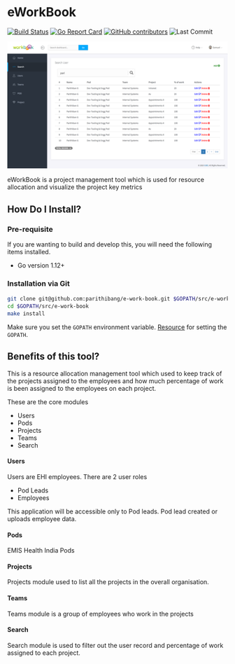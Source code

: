 # eWorkBook

[![Build Status](https://travis-ci.org/parithibang/e-work-book.svg)](https://travis-ci.org/parithibang/e-work-book)
[![Go Report Card](https://goreportcard.com/badge/github.com/parithibang/e-work-book?style=flat-square)](https://goreportcard.com/report/github.com/parithibang/e-work-book)
[![GitHub contributors](https://img.shields.io/github/contributors/parithibang/e-work-book.svg?style=plastic&color=blue)](https://GitHub.com/parithibang/e-work-book/graphs/contributors/)
![Last Commit](https://img.shields.io/github/last-commit/parithibang/e-work-book.svg?style=plastic)

![search_module](/assets/search_module.png "Search Module")

eWorkBook is a project management tool which is used for resource allocation and visualize the project key metrics

## How Do I Install?

### Pre-requisite

If you are wanting to build and develop this, you will need the following items installed.

- Go version 1.12+

### Installation via Git

```bash
git clone git@github.com:parithibang/e-work-book.git $GOPATH/src/e-work-book
cd $GOPATH/src/e-work-book
make install
```

Make sure you set the `GOPATH` environment variable. [Resource](https://github.com/golang/go/wiki/SettingGOPATH) for setting the `GOPATH`.

## Benefits of this tool?

This is a resource allocation management tool which used to keep track of the projects assigned to the employees and how much percentage of work is been assigned to the employees on each project.

These are the core modules

- Users
- Pods
- Projects
- Teams
- Search

#### Users

Users are EHI employees. There are 2 user roles

- Pod Leads
- Employees

This application will be accessible only to Pod leads. Pod lead created or uploads employee data.

#### Pods

EMIS Health India Pods

#### Projects

Projects module used to list all the projects in the overall organisation.

#### Teams

Teams module is a group of employees who work in the projects

#### Search

Search module is used to filter out the user record and percentage of work assigned to each project.
